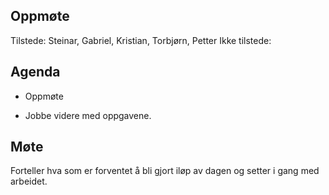## Oppmøte
Tilstede: Steinar, Gabriel, Kristian, Torbjørn, Petter
Ikke tilstede:

## Agenda
- Oppmøte

- Jobbe videre med oppgavene.

## Møte
Forteller hva som er forventet å bli gjort iløp av dagen og setter i gang med arbeidet.